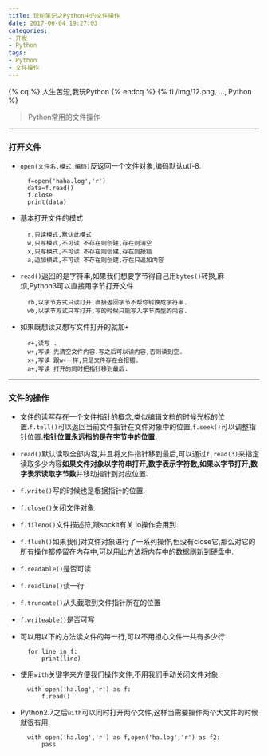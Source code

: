 ```yaml
---
title: 玩蛇笔记之Python中的文件操作
date: 2017-06-04 19:27:03
categories:
- 开发
- Python
tags:
- Python
- 文件操作
---
```

{% cq %} 人生苦短,我玩Python {% endcq %}
{% fi /img/12.png, ..., Python %}
<!-- more -->
> Python常用的文件操作

------

### 打开文件
+ `open(文件名,模式,编码)`反返回一个文件对象,编码默认utf-8.
        
        f=open('haha.log','r')
        data=f.read()
        f.close
        print(data)

+ 基本打开文件的模式
        
        r,只读模式,默认此模式
        w,只写模式,不可读 不存在则创建,存在则清空
        x,只写模式,不可读 不存在则创建,存在则报错
        a,追加模式,不可读 不存在则创建,存在只追加内容

+ `read()`返回的是字符串,如果我们想要字节得自己用`bytes()`转换,麻烦,Python3可以直接用字节打开文件
        
        rb,以字节方式只读打开,直接返回字节不帮你转换成字符串.
        wb,以字节方式只写打开,写的时候只能写入字节类型的内容.

+ 如果既想读又想写文件打开的就加`+`
        
        r+,读写 .
        w+,写读 先清空文件内容.写之后可以读内容,否则读到空.
        x+,写读 跟w+一样,只是文件存在会报错.
        a+,写读 打开的同时把指针移到最后.

------

### 文件的操作
+ 文件的读写存在一个文件指针的概念,类似编辑文档的时候光标的位置.`f.tell()`可以返回当前文件指针在文件对象中的位置,`f.seek()`可以调整指针位置.**指针位置永远指的是在字节中的位置.**
+ `read()`默认读取全部内容,并且将文件指针移到最后,可以通过`f.read(3)`来指定读取多少内容**如果文件对象以字符串打开,数字表示字符数,如果以字节打开,数字表示读取字节数**并移动指针到对应位置.
+ `f.write()`写的时候也是根据指针的位置.
+ `f.close()`关闭文件对象
+ `f.fileno()`文件描述符,跟sockit有关 io操作会用到.
+ `f.flush()`如果我们对文件对象进行了一系列操作,但没有close它,那么对它的所有操作都停留在内存中,可以用此方法将内存中的数据刷新到硬盘中.
+ `f.readable()`是否可读
+ `f.readline()`读一行
+ `f.truncate()`从头截取到文件指针所在的位置
+ `f.writeable()`是否可写
+ 可以用以下的方法读文件的每一行,可以不用担心文件一共有多少行
        
        for line in f:
            print(line)

+ 使用`with`关键字来方便我们操作文件,不用我们手动关闭文件对象.
        
        with open('ha.log','r') as f:
            f.read()

+ Python2.7之后`with`可以同时打开两个文件,这样当需要操作两个大文件的时候就很有用.
        
        with open('ha.log','r') as f,open('ha.log','r') as f2:
            pass

